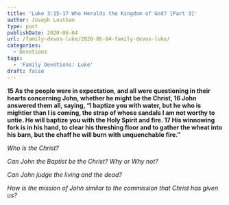 ```yaml
---
title: 'Luke 3:15-17 Who Heralds the Kingdom of God? [Part 3]'
author: Joseph Louthan
type: post
publishDate: 2020-06-04
url: /family-devos-luke/2020-06-04-family-devos-luke/
categories:
  - Devotions
tags:
  - 'Family Devotions: Luke'
draft: false
---
```


**15 As the people were in expectation, and all were questioning in their hearts concerning John, whether he might be the Christ, 16 John answered them all, saying, “I baptize you with water, but he who is mightier than I is coming, the strap of whose sandals I am not worthy to untie. He will baptize you with the Holy Spirit and fire. 17 His winnowing fork is in his hand, to clear his threshing floor and to gather the wheat into his barn, but the chaff he will burn with unquenchable fire.”**

*Who is the Christ?*

*Can John the Baptist be the Christ? Why or Why not?*

*Can John judge the living and the dead?*

*How is the mission of John similar to the commission that Christ has given us?*

